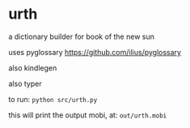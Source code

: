 # urth

a dictionary builder for book of the new sun

uses pyglossary
https://github.com/ilius/pyglossary

also kindlegen

also typer

to run:
`python src/urth.py`

this will print the output mobi, at:
`out/urth.mobi`

